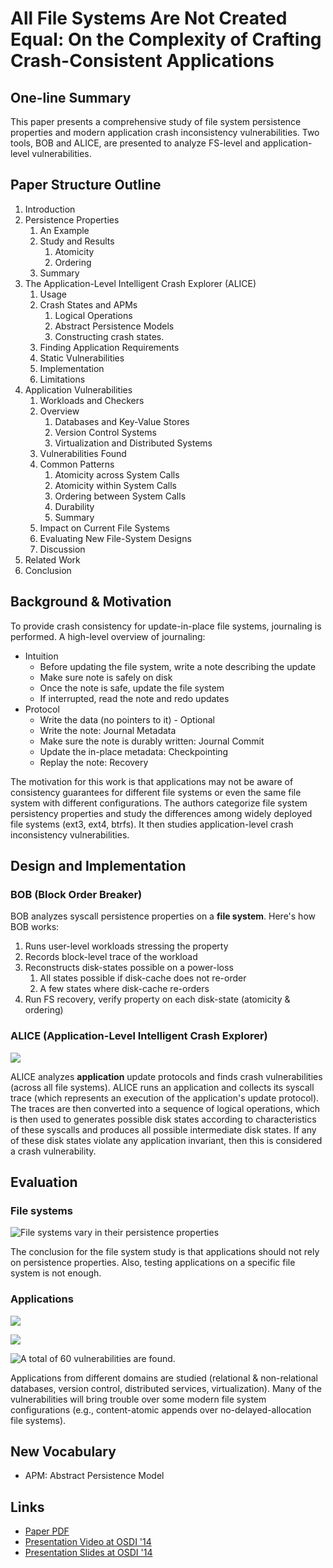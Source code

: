 # All File Systems Are Not Created Equal: On the Complexity of Crafting Crash-Consistent Applications

## One-line Summary

This paper presents a comprehensive study of file system persistence properties and modern application crash inconsistency vulnerabilities. Two tools, BOB and ALICE, are presented to analyze FS-level and application-level vulnerabilities.

## Paper Structure Outline

1. Introduction
2. Persistence Properties
   1. An Example
   2. Study and Results
      1. Atomicity
      2. Ordering
   3. Summary
3. The Application-Level Intelligent Crash Explorer (ALICE)
   1. Usage
   2. Crash States and APMs
      1. Logical Operations
      2. Abstract Persistence Models
      3. Constructing crash states.
   3. Finding Application Requirements
   4. Static Vulnerabilities
   5. Implementation
   6. Limitations
4. Application Vulnerabilities
   1. Workloads and Checkers
   2. Overview
      1. Databases and Key-Value Stores
      2. Version Control Systems
      3. Virtualization and Distributed Systems
   3. Vulnerabilities Found
   4. Common Patterns
      1. Atomicity across System Calls
      2. Atomicity within System Calls
      3. Ordering between System Calls
      4. Durability
      5. Summary
   5. Impact on Current File Systems
   6. Evaluating New File-System Designs
   7. Discussion
5. Related Work
6. Conclusion

## Background & Motivation

To provide crash consistency for update-in-place file systems, journaling is performed. A high-level overview of journaling:

* Intuition
  * Before updating the file system, write a note describing the update
  * Make sure note is safely on disk
  * Once the note is safe, update the file system
  * If interrupted, read the note and redo updates
* Protocol
  * Write the data (no pointers to it) - Optional
  * Write the note: Journal Metadata
  * Make sure the note is durably written: Journal Commit
  * Update the in-place metadata: Checkpointing
  * Replay the note: Recovery

The motivation for this work is that applications may not be aware of consistency guarantees for different file systems or even the same file system with different configurations. The authors categorize file system persistency properties and study the differences among widely deployed file systems (ext3, ext4, btrfs). It then studies application-level crash inconsistency vulnerabilities.

## Design and Implementation

### BOB (Block Order Breaker)

BOB analyzes syscall persistence properties on a **file system**. Here's how BOB works:

1. Runs user-level workloads stressing the property
2. Records block-level trace of the workload
3. Reconstructs disk-states possible on a power-loss
   1. All states possible if disk-cache does not re-order
   2. A few states where disk-cache re-orders
4. Run FS recovery, verify property on each disk-state (atomicity & ordering)

### ALICE (Application-Level Intelligent Crash Explorer)

![](<../../.gitbook/assets/Screen Shot 2020-12-30 at 3.57.02 PM.png>)

ALICE analyzes **application** update protocols and finds crash vulnerabilities (across all file systems). ALICE runs an application and collects its syscall trace (which represents an execution of the application's update protocol). The traces are then converted into a sequence of logical operations, which is then used to generates possible disk states according to characteristics of these syscalls and produces all possible intermediate disk states. If any of these disk states violate any application invariant, then this is considered a crash vulnerability.

## Evaluation

### File systems

![File systems vary in their persistence properties](<../../.gitbook/assets/Screen Shot 2020-12-30 at 3.56.49 PM.png>)

The conclusion for the file system study is that applications should not rely on persistence properties. Also, testing applications on a specific file system is not enough.

### Applications

![](<../../.gitbook/assets/Screen Shot 2020-12-30 at 4.07.46 PM.png>)

![](<../../.gitbook/assets/Screen Shot 2020-12-30 at 4.10.26 PM.png>)

![A total of 60 vulnerabilities are found.](<../../.gitbook/assets/Screen Shot 2020-12-30 at 4.08.19 PM.png>)

Applications from different domains are studied (relational & non-relational databases, version control, distributed services, virtualization). Many of the vulnerabilities will bring trouble over some modern file system configurations (e.g., content-atomic appends over no-delayed-allocation file systems).

## New Vocabulary

* APM: Abstract Persistence Model

## Links

* [Paper PDF](https://www.usenix.org/system/files/conference/osdi14/osdi14-paper-pillai.pdf)
* [Presentation Video at OSDI '14](https://www.usenix.org/conference/osdi14/technical-sessions/presentation/pillai)
* [Presentation Slides at OSDI '14](https://www.usenix.org/sites/default/files/conference/protected-files/osdi14\_slides\_pillai.pdf)
